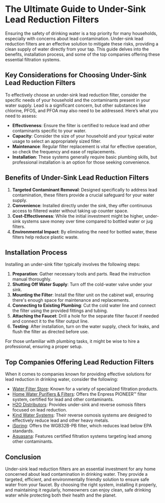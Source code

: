 # The Ultimate Guide to Under-Sink Lead Reduction Filters

Ensuring the safety of drinking water is a top priority for many households, especially with concerns about lead contamination. Under-sink lead reduction filters are an effective solution to mitigate these risks, providing a clean supply of water directly from your tap. This guide delves into the benefits, installation process, and some of the top companies offering these essential filtration systems.

## Key Considerations for Choosing Under-Sink Lead Reduction Filters

To effectively choose an under-sink lead reduction filter, consider the specific needs of your household and the contaminants present in your water supply. Lead is a significant concern, but other substances like chlorine, PFOS, and PFOA may also need to be addressed. Here’s what you need to assess:

- **Effectiveness**: Ensure the filter is certified to reduce lead and other contaminants specific to your water.
- **Capacity**: Consider the size of your household and your typical water usage to select an appropriately sized filter.
- **Maintenance**: Regular filter replacement is vital for effective operation, so check the frequency and ease of replacements.
- **Installation**: These systems generally require basic plumbing skills, but professional installation is an option for those seeking convenience.

## Benefits of Under-Sink Lead Reduction Filters

1. **Targeted Contaminant Removal**: Designed specifically to address lead contamination, these filters provide a crucial safeguard for your water supply.
2. **Convenience**: Installed directly under the sink, they offer continuous access to filtered water without taking up counter space.
3. **Cost-Effectiveness**: While the initial investment might be higher, under-sink systems save money over time compared to bottled water or jug filters.
4. **Environmental Impact**: By eliminating the need for bottled water, these filters help reduce plastic waste.

## Installation Process

Installing an under-sink filter typically involves the following steps:

1. **Preparation**: Gather necessary tools and parts. Read the instruction manual thoroughly.
2. **Shutting Off Water Supply**: Turn off the cold-water valve under your sink.
3. **Mounting the Filter**: Install the filter unit on the cabinet wall, ensuring there's enough space for maintenance and replacements.
4. **Connecting to Existing Plumbing**: Cut the cold water line and connect the filter using the provided fittings and tubing.
5. **Attaching the Faucet**: Drill a hole for the separate filter faucet if needed and connect it to the filter output line.
6. **Testing**: After installation, turn on the water supply, check for leaks, and flush the filter as directed before use.

For those unfamiliar with plumbing tasks, it might be wise to hire a professional, ensuring a proper setup.

## Top Companies Offering Lead Reduction Filters

When it comes to companies known for providing effective solutions for lead reduction in drinking water, consider the following:

- [Water Filter Store](/dir/water_filter_store): Known for a variety of specialized filtration products.
- [Home Water Purifiers & Filters](/dir/home_water_purifiers__filters): Offers the Enpress PIONEER™ filter system, certified for lead and other contaminants.
- [H2O Distributors](/dir/h2o_distributors): Provides under-sink and reverse osmosis filters focused on lead reduction.
- [Kind Water Systems](/dir/kind_water_systems): Their reverse osmosis systems are designed to effectively reduce lead and other heavy metals.
- [iSpring](/dir/ispring): Offers the WGB32B-PB filter, which reduces lead below EPA standards.
- [Aquasana](/dir/aquasana): Features certified filtration systems targeting lead among other contaminants.

## Conclusion

Under-sink lead reduction filters are an essential investment for any home concerned about lead contamination in drinking water. They provide a targeted, efficient, and environmentally friendly solution to ensure safe water from your faucet. By choosing the right system, installing it properly, and maintaining it regularly, homeowners can enjoy clean, safe drinking water while protecting both their health and the planet.